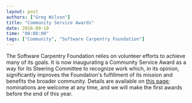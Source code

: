 ```yaml
---
layout: post
authors: ["Greg Wilson"]
title: "Community Service Awards"
date: 2016-09-10
time: "08:00:00"
tags: ["Community", "Software Carpentry Foundation"]
---
```


The Software Carpentry Foundation relies on volunteer efforts to
achieve many of its goals. It is now inaugurating a Community Service
Award as a way for its Steering Committee to recognize work which, in
its opinion, significantly improves the Foundation's fulfillment of
its mission and benefits the broader community.  Details are available
on [this page]({{site.url}}/scf/awards/); nominations are welcome at
any time, and we will make the first awards before the end of this
year.
